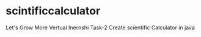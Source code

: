 # scintificcalculator
Let's Grow More Vertual Inernshi  Task-2  Create scientific Calculator in java  
